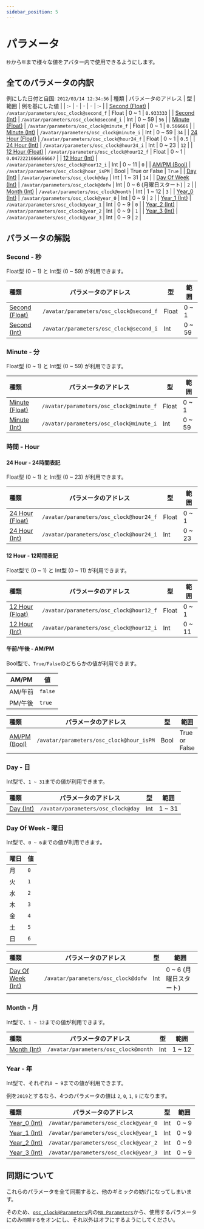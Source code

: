 ```yaml
---
sidebar_position: 5
---
```


# パラメータ

`秒`から`年`まで様々な値をアバター内で使用できるようにします。

## 全てのパラメータの内訳

例にした日付と自国: `2012/03/14 12:34:56`
| 種類 | パラメータのアドレス  | 型 | 範囲 | 例を基にした値 |
| :- | - | - | - | :- |
| [Second (Float)](#second---秒) | `/avatar/parameters/osc_clock@second_f`  | Float  | 0 ~ 1 | `0.933333` |
| [Second (Int)](#second---秒) | `/avatar/parameters/osc_clock@second_i`  | Int  | 0 ~ 59 | `56` |
| [Minute (Float)](#minute---分) | `/avatar/parameters/osc_clock@minute_f`  | Float  | 0 ~ 1 | `0.566666` |
| [Minute (Int)](#minute---分) | `/avatar/parameters/osc_clock@minute_i`  | Int  | 0 ~ 59 | `34` |
| [24 Hour (Float)](#24-hour---24時間表記) | `/avatar/parameters/osc_clock@hour24_f`  | Float  | 0 ~ 1 | `0.5` |
| [24 Hour (Int)](#24-hour---24時間表記) | `/avatar/parameters/osc_clock@hour24_i`  | Int  | 0 ~ 23 | `12` |
| [12 Hour (Float)](#12-hour---12時間表記) | `/avatar/parameters/osc_clock@hour12_f`  | Float  | 0 ~ 1 | `0.0472221666666667` |
| [12 Hour (Int)](#12-hour---12時間表記) | `/avatar/parameters/osc_clock@hour12_i`  | Int  | 0 ~ 11 | `0` |
| [AM/PM (Bool)](#午前午後---ampm) | `/avatar/parameters/osc_clock@hour_isPM`  | Bool  | True or False | `True` |
| [Day (Int)](#day---日) | `/avatar/parameters/osc_clock@day`  | Int  | 1 ~ 31 | `14` |
| [Day Of Week (Int)](#day-of-week---曜日) | `/avatar/parameters/osc_clock@dofw`  | Int  | 0 ~ 6 (月曜日スタート) | `2` |
| [Month (Int)](#month---月) | `/avatar/parameters/osc_clock@month`  | Int  | 1 ~ 12 | `3` |
| [Year_0 (Int)](#year---年) | `/avatar/parameters/osc_clock@year_0`  | Int  | 0 ~ 9 | `2` |
| [Year_1 (Int)](#year---年) | `/avatar/parameters/osc_clock@year_1`  | Int  | 0 ~ 9 | `0` |
| [Year_2 (Int)](#year---年) | `/avatar/parameters/osc_clock@year_2`  | Int  | 0 ~ 9 | `1` |
| [Year_3 (Int)](#year---年) | `/avatar/parameters/osc_clock@year_3`  | Int  | 0 ~ 9 | `2` |

## パラメータの解説

### Second - 秒

Float型 (0 ~ 1) と Int型 (0 ~ 59) が利用できます。

| 種類 | パラメータのアドレス  | 型 | 範囲 |
| :- | - | - | - |
| [Second (Float)](#second---秒) | `/avatar/parameters/osc_clock@second_f`  | Float  | 0 ~ 1 |
| [Second (Int)](#second---秒) | `/avatar/parameters/osc_clock@second_i`  | Int  | 0 ~ 59 |

### Minute - 分

Float型 (0 ~ 1) と Int型 (0 ~ 59) が利用できます。

| 種類 | パラメータのアドレス  | 型 | 範囲 |
| :- | - | - | - |
| [Minute (Float)](#minute---分) | `/avatar/parameters/osc_clock@minute_f`  | Float  | 0 ~ 1 |
| [Minute (Int)](#minute---分) | `/avatar/parameters/osc_clock@minute_i`  | Int  | 0 ~ 59 |

### 時間 - Hour

#### 24 Hour - 24時間表記

Float型 (0 ~ 1) と Int型 (0 ~ 23) が利用できます。

| 種類 | パラメータのアドレス  | 型 | 範囲 |
| :- | - | - | - |
| [24 Hour (Float)](#24-hour---24時間表記) | `/avatar/parameters/osc_clock@hour24_f`  | Float  | 0 ~ 1 |
| [24 Hour (Int)](#24-hour---24時間表記) | `/avatar/parameters/osc_clock@hour24_i`  | Int  | 0 ~ 23 |


#### 12 Hour - 12時間表記

Float型で (0 ~ 1) と Int型 (0 ~ 11) が利用できます。

| 種類 | パラメータのアドレス  | 型 | 範囲 |
| :- | - | - | - |
| [12 Hour (Float)](#12-hour---12時間表記) | `/avatar/parameters/osc_clock@hour12_f`  | Float  | 0 ~ 1 |
| [12 Hour (Int)](#12-hour---12時間表記) | `/avatar/parameters/osc_clock@hour12_i`  | Int  | 0 ~ 11 |

#### 午前/午後 - AM/PM 

Bool型で、`True/False`のどちらかの値が利用できます。

| AM/PM | 値  |
| - | - |
| AM/午前 | `false` |
| PM/午後 | `true` |

| 種類 | パラメータのアドレス  | 型 | 範囲 |
| :- | - | - | - |
| [AM/PM (Bool)](#午前午後---ampm) | `/avatar/parameters/osc_clock@hour_isPM`  | Bool  | True or False |

### Day - 日

Int型で、`1 ~ 31`までの値が利用できます。

| 種類 | パラメータのアドレス  | 型 | 範囲 |
| :- | - | - | - |
| [Day (Int)](#day---日) | `/avatar/parameters/osc_clock@day`  | Int  | 1 ~ 31 |

### Day Of Week - 曜日

Int型で、`0 ~ 6`までの値が利用できます。

| 曜日 | 値  |
| - | - |
| 月 | `0` |
| 火 | `1` |
| 水 | `2` |
| 木 | `3` |
| 金 | `4` |
| 土 | `5` |
| 日 | `6` |

| 種類 | パラメータのアドレス  | 型 | 範囲 |
| :- | - | - | - |
| [Day Of Week (Int)](#day-of-week---曜日) | `/avatar/parameters/osc_clock@dofw`  | Int  | 0 ~ 6 (月曜日スタート) |

### Month - 月

Int型で、`1 ~ 12`までの値が利用できます。

| 種類 | パラメータのアドレス  | 型 | 範囲 |
| :- | - | - | - |
| [Month (Int)](#month---月) | `/avatar/parameters/osc_clock@month`  | Int  | 1 ~ 12 |

### Year - 年

Int型で、それぞれ`0 ~ 9`までの値が利用できます。

例を`2019`とするなら、4つのパラメータの値は `2`, `0`, `1`, `9` になります。

| 種類 | パラメータのアドレス  | 型 | 範囲 |
| :- | - | - | - |
| [Year_0 (Int)](#year---年) | `/avatar/parameters/osc_clock@year_0`  | Int  | 0 ~ 9 |
| [Year_1 (Int)](#year---年) | `/avatar/parameters/osc_clock@year_1`  | Int  | 0 ~ 9 |
| [Year_2 (Int)](#year---年) | `/avatar/parameters/osc_clock@year_2`  | Int  | 0 ~ 9 |
| [Year_3 (Int)](#year---年) | `/avatar/parameters/osc_clock@year_3`  | Int  | 0 ~ 9 |

## 同期について

これらのパラメータを全て同期すると、他のギミックの妨げになってしまいます。

そのため、[`osc_clock@Parameters`](./about_prefabs_in_Resources#internalosc_clockparameters)内の[`MA Parameters`](https://modular-avatar.nadena.dev/ja/docs/reference/parameters)から、使用するパラメータにのみ`同期する`をオンにし、それ以外はオフにするようにしてください。
